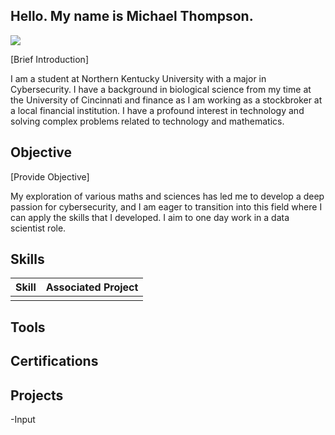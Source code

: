 ## Hello. My name is Michael Thompson.
<a href="https://linkedin.com/in/michaelothompsoniii"><img src="https://img.shields.io/badge/-LinkedIn-0072b1?&style=for-the-badge&logo=linkedin&logoColor=white"/></a>


[Brief Introduction]

I am a student at Northern Kentucky University with a major in Cybersecurity. I have a background in biological science from my time at the University of Cincinnati and finance as I am working as a stockbroker at a local financial institution. I have a profound interest in technology and solving complex problems related to technology and mathematics. 

## Objective
[Provide Objective]

My exploration of various maths and sciences has led me to develop a deep passion for cybersecurity, and I am eager to transition into this field where I can apply the skills that I developed. I aim to one day work in a data scientist role.

## Skills

| Skill                              | Associated Project             |
|------------------------------------|--------------------------------|
|                                    |                                |

##  Tools 

## Certifications

## Projects

-Input




<!--
**michael5-8-00/michael5-8-00** is a ✨ _special_ ✨ repository because its `README.md` (this file) appears on your GitHub profile.

Here are some ideas to get you started:

- 🔭 I’m currently working on ...
- 🌱 I’m currently learning ...
- 👯 I’m looking to collaborate on ...
- 🤔 I’m looking for help with ...
- 💬 Ask me about ...
- 📫 How to reach me: ...
- 😄 Pronouns: ...
- ⚡ Fun fact: ...
-->
